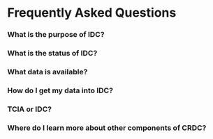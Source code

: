 # Frequently Asked Questions

### What is the purpose of IDC?

### What is the status of IDC?

### What data is available?

### How do I get my data into IDC?

### TCIA or IDC?

### Where do I learn more about other components of CRDC?

